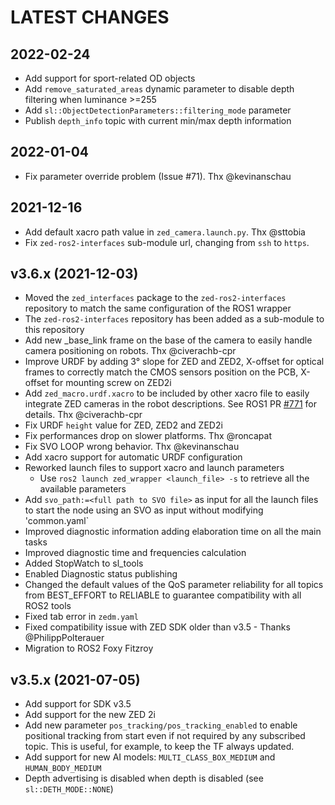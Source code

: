 LATEST CHANGES
==============
2022-02-24
----------
- Add support for sport-related OD objects
- Add `remove_saturated_areas` dynamic parameter to disable depth filtering when luminance >=255
- Add `sl::ObjectDetectionParameters::filtering_mode` parameter
- Publish `depth_info` topic with current min/max depth information

2022-01-04
----------
- Fix parameter override problem (Issue #71). Thx @kevinanschau

2021-12-16
----------
- Add default xacro path value in `zed_camera.launch.py`. Thx @sttobia
- Fix `zed-ros2-interfaces` sub-module url, changing from `ssh` to `https`.

v3.6.x (2021-12-03)
-------------------
- Moved the `zed_interfaces` package to the `zed-ros2-interfaces` repository to match the same configuration of the ROS1 wrapper
- The `zed-ros2-interfaces` repository has been added as a sub-module to this repository
- Add new <zed>_base_link frame on the base of the camera to easily handle camera positioning on robots. Thx @civerachb-cpr
- Improve URDF by adding 3° slope for ZED and ZED2, X-offset for optical frames to correctly match the CMOS sensors position on the PCB, X-offset for mounting screw on ZED2i
- Add `zed_macro.urdf.xacro` to be included by other xacro file to easily integrate ZED cameras in the robot descriptions. See ROS1 PR [#771](https://github.com/stereolabs/zed-ros-wrapper/pull/771) for details. Thx @civerachb-cpr
- Fix URDF `height` value for ZED, ZED2 and ZED2i
- Fix performances drop on slower platforms. Thx @roncapat
- Fix SVO LOOP wrong behavior. Thx @kevinanschau
- Add xacro support for automatic URDF configuration
- Reworked launch files to support xacro and launch parameters
    - Use `ros2 launch zed_wrapper <launch_file> -s` to retrieve all the available parameters
- Add `svo_path:=<full path to SVO file>` as input for all the launch files to start the node using an SVO as input without modifying 'common.yaml`
- Improved diagnostic information adding elaboration time on all the main tasks
- Improved diagnostic time and frequencies calculation
- Added StopWatch to sl_tools
- Enabled Diagnostic status publishing
- Changed the default values of the QoS parameter reliability for all topics from BEST_EFFORT to RELIABLE to guarantee compatibility with all ROS2 tools
- Fixed tab error in `zedm.yaml`
- Fixed compatibility issue with ZED SDK older than v3.5 - Thanks @PhilippPolterauer
- Migration to ROS2 Foxy Fitzroy

v3.5.x (2021-07-05)
-------------------
- Add support for SDK v3.5
- Add support for the new ZED 2i
- Add new parameter `pos_tracking/pos_tracking_enabled` to enable positional tracking from start even if not required by any subscribed topic. This is useful, for example, to keep the TF always updated.
- Add support for new AI models: `MULTI_CLASS_BOX_MEDIUM` and `HUMAN_BODY_MEDIUM`
- Depth advertising is disabled when depth is disabled (see `sl::DETH_MODE::NONE`)
